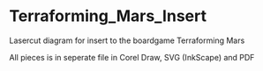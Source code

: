 # Terraforming_Mars_Insert
Lasercut diagram for insert to the boardgame Terraforming Mars

All pieces is in seperate file in Corel Draw, SVG (InkScape) and PDF
